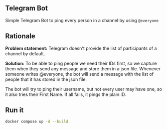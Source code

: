 Telegram Bot
---

Simple Telegram Bot to ping every person in a channel by using `@everyone`

## Rationale

**Problem statement:**
Telegram doesn't provide the list of participants of a channel by default.

**Solution:**
To be able to ping people we need their IDs first, so we capture them when they send any message and store them in a json file.
Whenever someone writes @everyone, the bot will send a message with the list of people that it has stored in the json file.

The bot will try to ping their username, but not every user may have one, so it also tries their First Name. If all fails, it pings the plain ID.

## Run it

```bash
docker compose up -d --build
```
